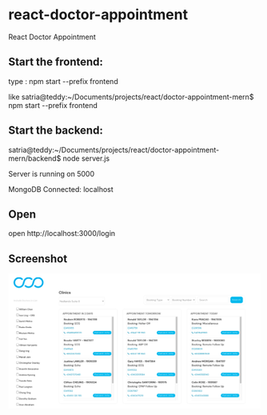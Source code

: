 # react-doctor-appointment
React Doctor Appointment

## Start the frontend:

type : npm start --prefix frontend

like satria@teddy:~/Documents/projects/react/doctor-appointment-mern$ npm start --prefix frontend



## Start the backend:

satria@teddy:~/Documents/projects/react/doctor-appointment-mern/backend$ node server.js

Server is running on 5000

MongoDB Connected: localhost


## Open

open http://localhost:3000/login

## Screenshot
![alt text](https://github.com/advcha/images/blob/main/Screen%20Shot%202021-10-25%20at%203.11.11%20pm.png)